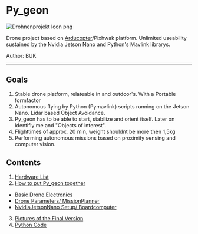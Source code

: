 # Py_geon

![Drohnenprojekt Icon png ](https://github.com/git-blame-BUK/Py_geon/assets/132343254/ce2f0dbe-5c4d-4792-b93a-b08d92140918)





Drone project based on [Arducopter](https://ardupilot.org/copter/index.html)/Pixhwak platform. Unlimited useability sustained by the Nvidia Jetson Nano and Python's Mavlink librarys.

Author: BUK

-----------------------------------------------------------------------------------------------------------------------------------------------------------------------

## Goals
1. Stable drone platform, relateable in and outdoor's. With a Portable formfactor
3. Autonomous flying by Python (Pymavlink) scripts running on the Jetson Nano. Lidar based Object Avoidance.
4. Py_geon has to be able to start, stabilize and orient itself. Later on identifiy me and "Objects of interest".
5. Flighttimes of approx. 20 min, weight shouldnt be more then 1,5kg
6. Performing autonomous missions based on proximity sensing and computer vision.


## Contents
1. [Hardware List](https://github.com/git-blame-BUK/Py_geon/blob/main/building%20Py_geon/Hardware.md#hardware)
2. [How to put Py_geon together](https://github.com/git-blame-BUK/Py_geon/blob/main/building%20Py_geon/build_process.md#building-py_geon)
- [Basic Drone Electronics](https://github.com/git-blame-BUK/Py_geon/blob/main/building%20Py_geon/build_process.md#frame--motors--escs) 
- [Drone Parameters/ MissionPlanner](https://github.com/git-blame-BUK/Py_geon/blob/main/building%20Py_geon/build_process.md#mission-planner-setup)  
- [NvidiaJetsonNano Setup/ Boardcomputer](https://github.com/git-blame-BUK/Py_geon/blob/main/building%20Py_geon/build_process.md#boardcomputer-setup)

3. [Pictures of the Final Version](https://github.com/git-blame-BUK/Py_geon/blob/main/building%20Py_geon/Pictures.md#final-drone-platform)
4. [Python Code](https://github.com/git-blame-BUK/Py_geon/blob/main/Py_geon's%20Thoughts/Code.py)
































